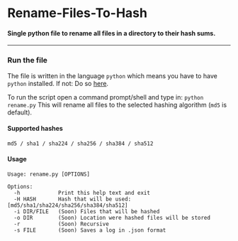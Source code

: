 # Rename-Files-To-Hash
#### Single python file to rename all files in a directory to their hash sums.

---

### Run the file
The file is written in the language `python` which means you have to have `python` installed.
If not: Do so [here](https://www.python.org/).

To run the script open a command prompt/shell and type in: `python rename.py`
This will rename all files to the selected hashing algorithm (`md5` is default).

#### Supported hashes
```
md5 / sha1 / sha224 / sha256 / sha384 / sha512
```

#### Usage
```
Usage: rename.py [OPTIONS] 

Options:
  -h            Print this help text and exit
  -H HASH       Hash that will be used: [md5/sha1/sha224/sha256/sha384/sha512]
  -i DIR/FILE   (Soon) Files that will be hashed
  -o DIR        (Soon) Location were hashed files will be stored
  -r            (Soon) Recursive
  -s FILE       (Soon) Saves a log in .json format
```